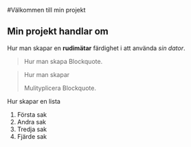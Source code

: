 #Välkommen till min projekt
## Min projekt handlar om

Hur man skapar en **rudimätar** färdighet i att använda *sin dator*.

> Hur man skapa Blockquote.


> Hur man skapar
>
> Mulityplicera Blockquote.



Hur skapar en lista

1. Första sak
2. Andra sak
3. Tredja sak
4. Fjärde sak
